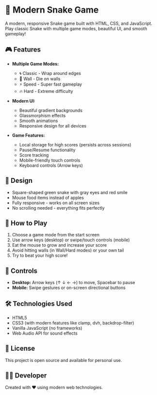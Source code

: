 # 🐍 Modern Snake Game

A modern, responsive Snake game built with HTML, CSS, and JavaScript. Play classic Snake with multiple game modes, beautiful UI, and smooth gameplay!

## 🎮 Features

- **Multiple Game Modes:**
  - 🌀 Classic - Wrap around edges
  - 🧱 Wall - Die on walls
  - ⚡ Speed - Super fast gameplay
  - 🔥 Hard - Extreme difficulty

- **Modern UI:**
  - Beautiful gradient backgrounds
  - Glassmorphism effects
  - Smooth animations
  - Responsive design for all devices

- **Game Features:**
  - Local storage for high scores (persists across sessions)
  - Pause/Resume functionality
  - Score tracking
  - Mobile-friendly touch controls
  - Keyboard controls (Arrow keys)

## 🎨 Design

- Square-shaped green snake with gray eyes and red smile
- Mouse food items instead of apples
- Fully responsive - works on all screen sizes
- No scrolling needed - everything fits perfectly

## 🚀 How to Play

1. Choose a game mode from the start screen
2. Use arrow keys (desktop) or swipe/touch controls (mobile)
3. Eat the mouse to grow and increase your score
4. Avoid hitting walls (in Wall/Hard modes) or your own tail
5. Try to beat your high score!

## 📱 Controls

- **Desktop:** Arrow keys (↑ ↓ ← →) to move, Spacebar to pause
- **Mobile:** Swipe gestures or on-screen directional buttons

## 🛠️ Technologies Used

- HTML5
- CSS3 (with modern features like clamp, dvh, backdrop-filter)
- Vanilla JavaScript (no frameworks)
- Web Audio API for sound effects

## 📄 License

This project is open source and available for personal use.

## 👨‍💻 Developer

Created with ❤️ using modern web technologies.

